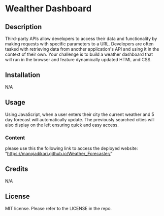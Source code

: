 # Wealther Dashboard


## Description

Third-party APIs allow developers to access their data and functionality by making requests with specific parameters to a URL. Developers are often tasked with retrieving data from another application's API and using it in the context of their own. Your challenge is to build a weather dashboard that will run in the browser and feature dynamically updated HTML and CSS.
    



## Installation

N/A

## Usage
Using JavaScript, when a user enters their city the current weather and 5 day forecast will automatically update. The previously searched cities will also display on the left ensuring quick and easy access.



### Content
please use this the following link to access the deployed website: "https://manojadikari.github.io/Weather_Forecaster/" 



## Credits

N/A

## License
MIT license.
Please refer to the LICENSE in the repo.
